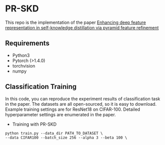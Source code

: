 # PR-SKD
This repo is the implementation of the paper [Enhancing deep feature representation in self-knowledge distillation via pyramid feature refinement](https://www.sciencedirect.com/science/article/abs/pii/S0167865523003616?via%3Dihub)

## Requirements
- Python3
- Pytorch (>1.4.0)
- torchvision
- numpy 

## Classification Training 
In this code, you can reproduce the experiment results of classification task in the paper.
The datasets are all open-sourced, so it is easy to download.
Example training settings are for ResNet18 on CIFAR-100.
Detailed hyperparameter settings are enumerated in the paper.

- Training with PR-SKD
~~~
python train.py --data_dir PATH_TO_DATASET \
--data CIFAR100 --batch_size 256 --alpha 3 --beta 100 \
~~~
